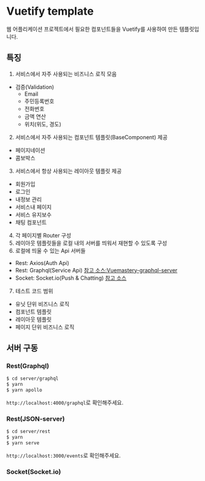 # Vuetify template
웹 어플리케이션 프로젝트에서 필요한 컴포넌트들을 Vuetify를 사용하여 만든 템플릿입니다.
## 특징 
1. 서비스에서 자주 사용되는 비즈니스 로직 모음
  - 검증(Validation)
    - Email
    - 주민등록번호
    - 전화번호
    - 금액 연산
    - 위치(위도, 경도)
2. 서비스에서 자주 사용되는 컴포넌트 템플릿(BaseComponent) 제공
  - 페이지네이션
  - 콤보박스
3. 서비스에서 항상 사용되는 레이아웃 템플릿 제공
  - 회원가입
  - 로그인
  - 내정보 관리
  - 서비스내 페이지
  - 서비스 유지보수
  - 채팅 컴포넌트
4. 각 페이지별 Router 구성
5. 레이아웃 템플릿들을 로컬 내의 서버를 띄워서 재현할 수 있도록 구성
6. 로컬에 띄울 수 있는 Api 서버들
  - Rest: Axios(Auth Api)
  - Rest: Graphql(Service Api) [참고 소스:Vuemastery-graphql-server](https://gitlab.com/ntepluhina/vuemastery-graphql-server)
  - Socket: Socket.io(Push & Chatting) [참고 소스](https://socket.io/get-started/chat)
7. 테스트 코드 범위
  - 유닛 단위 비즈니스 로직
  - 컴포넌트 템플릿
  - 레이아웃 템플릿
  - 페이지 단위 비즈니스 로직
## 서버 구동
### Rest(Graphql)
```bash
$ cd server/graphql
$ yarn
$ yarn apollo
```
`http://localhost:4000/graphql`로 확인해주세요.
### Rest(JSON-server)
```bash
$ cd server/rest
$ yarn
$ yarn serve
```
`http://localhost:3000/events`로 확인해주세요.
### Socket(Socket.io)
```bash
```